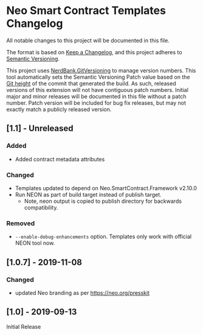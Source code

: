 # Neo Smart Contract Templates Changelog

All notable changes to this project will be documented in this file.

The format is based on [Keep a Changelog](https://keepachangelog.com/en/1.0.0/),
and this project adheres to [Semantic Versioning](https://semver.org/spec/v2.0.0.html).

This project uses [NerdBank.GitVersioning](https://github.com/AArnott/Nerdbank.GitVersioning)
to manage version numbers. This tool automatically sets the Semantic Versioning Patch
value based on the [Git height](https://github.com/AArnott/Nerdbank.GitVersioning#what-is-git-height)
of the commit that generated the build. As such, released versions of this extension
will not have contiguous patch numbers. Initial major and minor releases will be documented
in this file without a patch number. Patch version will be included for bug fix releases, but
may not exactly match a publicly released version.

## [1.1] - Unreleased

### Added

- Added contract metadata attributes

### Changed

- Templates updated to depend on Neo.SmartContract.Framework v2.10.0
- Run NEON as part of build target instead of publish target.
  - Note, neon output is copied to publish directory for backwards compatibility.

### Removed

- `--enable-debug-enhancements` option. Templates only work with official NEON tool now.

## [1.0.7] - 2019-11-08

### Changed

- updated Neo branding as per https://neo.org/presskit

## [1.0] - 2019-09-13

Initial Release
